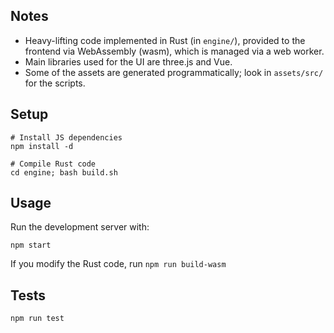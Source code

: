 ## Notes

- Heavy-lifting code implemented in Rust (in `engine/`), provided to the frontend via WebAssembly (wasm), which is managed via a web worker.
- Main libraries used for the UI are three.js and Vue.
- Some of the assets are generated programmatically; look in `assets/src/` for the scripts.

## Setup

```
# Install JS dependencies
npm install -d

# Compile Rust code
cd engine; bash build.sh
```

## Usage

Run the development server with:

```
npm start
```

If you modify the Rust code, run `npm run build-wasm`

## Tests

```
npm run test
```